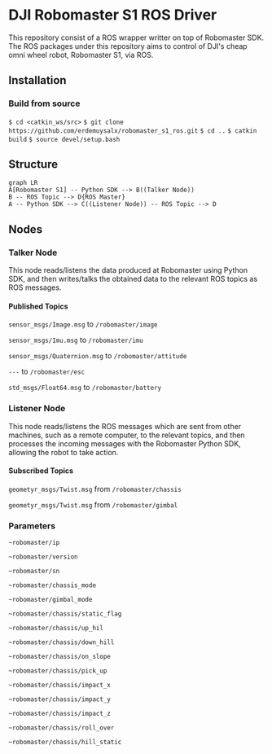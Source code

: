 # DJI Robomaster S1 ROS Driver

This repository consist of a ROS wrapper writter on top of Robomaster SDK. The ROS packages under this repository aims to control of DJI's cheap omni wheel robot, Robomaster S1, via ROS.
## Installation

### Build from source

`$ cd <catkin_ws/src>`
`$ git clone https://github.com/erdemuysalx/robomaster_s1_ros.git`
`$ cd ..`
`$ catkin build`
`$ source devel/setup.bash`

## Structure

```mermaid
graph LR
A[Robomaster S1] -- Python SDK --> B((Talker Node))
B -- ROS Topic --> D{ROS Master}
A -- Python SDK --> C((Listener Node)) -- ROS Topic --> D
```

## Nodes

### Talker Node

This node reads/listens the data produced at Robomaster using Python SDK, and then writes/talks the obtained data to the relevant ROS topics as ROS messages.
#### Published Topics
`sensor_msgs/Image.msg` to  `/robomaster/image`

`sensor_msgs/Imu.msg` to `/robomaster/imu`

`sensor_msgs/Quaternion.msg` to `/robomaster/attitude`

`---` to `/robomaster/esc`

`std_msgs/Float64.msg` to `/robomaster/battery`

### Listener Node

This node reads/listens the ROS messages which are sent from other machines, such as a remote computer, to the relevant topics, and then processes the incoming messages with the Robomaster Python SDK, allowing the robot to take action.    

#### Subscribed Topics
`geometyr_msgs/Twist.msg` from `/robomaster/chassis`

`geometyr_msgs/Twist.msg` from `/robomaster/gimbal`

### Parameters
`~robomaster/ip`

`~robomaster/version`

`~robomaster/sn`

`~robomaster/chassis_mode`

`~robomaster/gimbal_mode`

`~robomaster/chassis/static_flag`

`~robomaster/chassis/up_hil`

`~robomaster/chassis/down_hill`

`~robomaster/chassis/on_slope`

`~robomaster/chassis/pick_up`

`~robomaster/chassis/impact_x`

`~robomaster/chassis/impact_y`

`~robomaster/chassis/impact_z`

`~robomaster/chassis/roll_over`

`~robomaster/chassis/hill_static`
